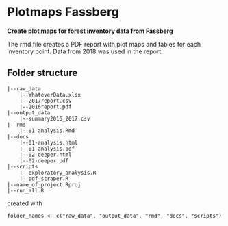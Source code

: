 # Plotmaps Fassberg
**Create plot maps for forest inventory data from Fassberg**

The rmd file creates a PDF report with plot maps and tables for each inventory point. 
Data from 2018 was used in the report.

## Folder structure

```name_of_project
|--raw_data
    |--WhateverData.xlsx
    |--2017report.csv
    |--2016report.pdf
|--output_data
    |--summary2016_2017.csv
|--rmd
    |--01-analysis.Rmd
|--docs
    |--01-analysis.html
    |--01-analysis.pdf
    |--02-deeper.html
    |--02-deeper.pdf
|--scripts
    |--exploratory_analysis.R
    |--pdf_scraper.R
|--name_of_project.Rproj
|--run_all.R
```


created with

```{r}
folder_names <- c("raw_data", "output_data", "rmd", "docs", "scripts")
